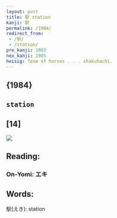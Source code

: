 ```yaml
---
layout: post
title: 駅 station
kanji: 駅
permalink: /1984/
redirect_from:
 - /駅/
 - /station/
pre_kanji: 1983
nex_kanji: 1985
heisig: Team of horses . . . shakuhachi.
---
```


## {1984}

## `station`

## [14]

<div class="stroke"><img src="E9A785.png" /></div>

## Reading:

### On-Yomi: エキ

## Words:

駅(えき): station
